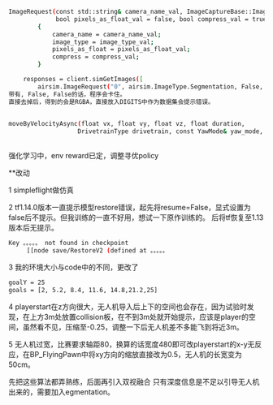 

``` bash
ImageRequest(const std::string& camera_name_val, ImageCaptureBase::ImageType image_type_val, 
             bool pixels_as_float_val = false, bool compress_val = true)
        {
            camera_name = camera_name_val;
            image_type = image_type_val;
            pixels_as_float = pixels_as_float_val;
            compress = compress_val;
        }

    responses = client.simGetImages([
        airsim.ImageRequest("0", airsim.ImageType.Segmentation, False, False)])  #scene vision image in uncompressed RGBA array
带有, False, False的话，程序会卡住。
直接去掉后，得到的会是RGBA，直接放入DIGITS中作为数据集会提示错误。

        
moveByVelocityAsync(float vx, float vy, float vz, float duration, 
                   DrivetrainType drivetrain, const YawMode& yaw_mode, const std::string& vehicle_name)
		     
```


强化学习中，env reward已定，调整寻优policy

**改动

1 simpleflight做仿真

2 tf1.14.0版本一直提示模型restore错误，起先将resume=False，显式设置为false后不提示。但我训练的一直不好用，想试一下原作训练的。
后将tf恢复至1.13版本后无提示。
``` bash
Key 。。。。。 not found in checkpoint
	 [[node save/RestoreV2 (defined at 。。。。。
```

3 我的环境大小与code中的不同，更改了
``` bash
goalY = 25
goals = [2, 5.2, 8.4, 11.6, 14.8,21.2,25]
``` 
4 playerstart在z方向很大，无人机导入后上下的空间也会存在，因为试验时发现，在上方3m处放置collision板，在不到3m处就开始提示，应该是player的空间，虽然看不见，压缩至-0.25，调整一下后无人机差不多能飞到将近3m。

5 无人机过宽，比赛要求轴距80，换算的话宽度480即可改playerstart的x-y无反应，在BP_FlyingPawn中将xy方向的缩放直接改为0.5，无人机的长宽变为50cm。



先把这些算法都弄熟练，后面再引入双视融合
只有深度信息是不足以引导无人机出来的，需要加入egmentation。
